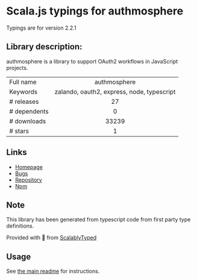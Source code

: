 
# Scala.js typings for authmosphere

Typings are for version 2.2.1

## Library description:
authmosphere is a library to support OAuth2 workflows in JavaScript projects.

|                    |                 |
| ------------------ | :-------------: |
| Full name          | authmosphere |
| Keywords           | zalando, oauth2, express, node, typescript |
| # releases         | 27 |
| # dependents       | 0 |
| # downloads        | 33239 |
| # stars            | 1 |

## Links
- [Homepage](https://github.com/zalando-incubator/authmosphere#readme)
- [Bugs](https://github.com/zalando-incubator/authmosphere/issues)
- [Repository](https://github.com/zalando-incubator/authmosphere)
- [Npm](https://www.npmjs.com/package/authmosphere)
    


## Note
This library has been generated from typescript code from first party type definitions.

Provided with :purple_heart: from [ScalablyTyped](https://github.com/oyvindberg/ScalablyTyped)

## Usage
See [the main readme](../../readme.md) for instructions.


